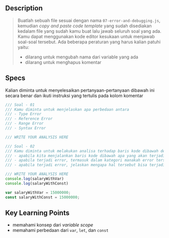 ## Description
> Buatlah sebuah file sesuai dengan nama `07-error-and-debugging.js`, kemudian *copy and paste code template* yang sudah disediakan kedalam file yang sudah kamu buat lalu jawab seluruh soal yang ada. Kamu dapat menggunakan kode editor kesukaan untuk menjawab soal-soal tersebut. Ada beberapa peraturan yang harus kalian patuhi yaitu:
> - dilarang untuk mengubah nama dari variable yang ada
> - dilarang untuk menghapus komentar

## Specs
Kalian diminta untuk menyelesaikan pertanyaan-pertanyaan dibawah ini secara benar dan ikuti instruksi yang tertulis pada kolom komentar

```Javascript
/// Soal - 01
/// Kamu diminta untuk menjelaskan apa perbedaan antara
/// - Type Error
/// - Reference Error
/// - Range Error
/// - Syntax Error

/// WRITE YOUR ANALYSIS HERE

/// Soal - 02
/// Kamu diminta untuk melakukan analisa terhadap baris kode dibawah dengan instruksi detail sebagai berikut:
/// - apabila kita menjalankan baris kode dibawah apa yang akan terjadi?
/// - apabila terjadi error, termasuk dalam kategori manakah error tersebut?
/// - apabila terjadi error, jelaskan mengapa hal tersebut bisa terjadi

/// WRITE YOUR ANALYSIS HERE
console.log(salaryWithVar)
console.log(salaryWithConst)

var salaryWithVar = 15000000;
const salaryWithConst = 15000000;
```

## Key Learning Points
- memahami konsep dari *variable scope*
- memahami perbedaan dari `var`, `let`, dan `const`